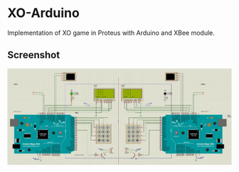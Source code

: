 # XO-Arduino

Implementation of XO game in Proteus with Arduino and XBee module.

## Screenshot

![XO game in Proteus](Screenshot.jpg)
